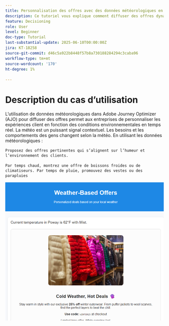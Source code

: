 ```yaml
---
title: Personnalisation des offres avec des données météorologiques en temps réel dans Adobe Journey Optimizer à l’aide de Web SDK
description: Ce tutoriel vous explique comment diffuser des offres dynamiques et adaptées à la météo dans Adobe Journey Optimizer à l’aide de données contextuelles en temps réel et de l’API Adobe Web SDK Personalization. Vous apprendrez à transmettre des attributs météorologiques (tels que la température et les conditions) de votre site web à Adobe Experience Platform, à les mapper à votre schéma d’événement et à les utiliser dans les règles de décision et les formules de classement afin de personnaliser les offres au moment du chargement de la page. Idéal pour les professionnels du marketing et les développeurs qui cherchent à améliorer les expériences digitales avec un contexte environnemental en temps réel.
feature: Decisioning
role: User
level: Beginner
doc-type: Tutorial
last-substantial-update: 2025-06-10T00:00:00Z
jira: KT-18258
source-git-commit: d46c5a922b8448f57b8a730188284294c3caba96
workflow-type: tm+mt
source-wordcount: '170'
ht-degree: 1%

---
```


# Description du cas d’utilisation

L’utilisation de données météorologiques dans Adobe Journey Optimizer (AJO) pour diffuser des offres permet aux entreprises de personnaliser les expériences client en fonction des conditions environnementales en temps réel. La météo est un puissant signal contextuel. Les besoins et les comportements des gens changent selon la météo. En utilisant les données météorologiques :

    Proposez des offres pertinentes qui s’alignent sur l’humeur et l’environnement des clients.
    
    Par temps chaud, montrez une offre de boissons froides ou de climatiseurs. Par temps de pluie, promouvez des vestes ou des parapluies

![offres-météo](assets/offers-use-case.png)